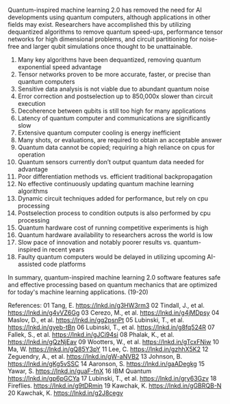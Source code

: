 Quantum-inspired machine learning 2.0 has removed the need for AI developments using quantum computers, although applications in other fields may exist. Researchers have accomplished this by utilizing dequantized algorithms to remove quantum speed-ups, performance tensor networks for high dimensional problems, and circuit partitioning for noise-free and larger qubit simulations once thought to be unattainable. 

01) Many key algorithms have been dequantized, removing quantum exponential speed advantage
02) Tensor networks proven to be more accurate, faster, or precise than quantum computers
03) Sensitive data analysis is not viable due to abundant quantum noise
04) Error correction and postselection up to 850,000x slower than circuit execution
05) Decoherence between qubits is still too high for many applications
06) Latency of quantum computer and communications are significantly slow
07) Extensive quantum computer cooling is energy inefficient 
08) Many shots, or evaluations, are required to obtain an acceptable answer
09) Quantum data cannot be copied; requiring a high reliance on cpus for operation
10) Quantum sensors currently don’t output quantum data needed for advantage
11) Poor differentiation methods vs. efficient traditional backpropagation
12) No effective continuously updating quantum machine learning algorithms 
13) Dynamic circuit techniques added for performance, but rely on cpu processing
14) Postselection process to condition outputs is also performed by cpu processing
15) Quantum hardware cost of running competitive experiments is high
16) Quantum hardware availability to researchers across the world is low
17) Slow pace of innovation and notably poorer results vs. quantum-inspired in recent years
18) Faulty quantum computers would be delayed in utilizing upcoming AI-assisted code platforms

In summary, quantum-inspired machine learning 2.0 software features safe and effective processing based on quantum mechanics that are optimized for today's machine learning applications. (19-20)
 
References:
01 Tang, E. https://lnkd.in/g3HW3rm3
02 Tindall, J., et al. https://lnkd.in/g4vVZ6Gg
03 Cerezo, M., et al. https://lnkd.in/g4jMDpsy
04 Maslov, D., et al. https://lnkd.in/gg2psnPt
05 Lubinski, T., et al. https://lnkd.in/gyeb-tBn
06 Lubinski, T., et al. https://lnkd.in/g8fq524R
07 Fallek, S., et al. https://lnkd.in/gJCi94si
08 Phalak, K., et al. https://lnkd.in/gQzNjEav
09 Wootters, W., et al. https://lnkd.in/gTcxFNiw
10 Ma, W. https://lnkd.in/gQ85Y3pY
11 Lee, C. https://lnkd.in/gzhhX5K2
12 Zeguendry, A., et al. https://lnkd.in/gW-aNVB2
13 Johnson, B. https://lnkd.in/gKg5vSSC
14 Aaronson, S. https://lnkd.in/gaADegkg
15 Yawar, S. https://lnkd.in/guaF-fnX
16 IBM Quantum https://lnkd.in/gp6pGCYa
17 Lubinski, T., et al. https://lnkd.in/gry63Gzv
18 Fireflies. https://lnkd.in/g9tDRmin
19 Kawchak, K. https://lnkd.in/gGBRQB-N
20 Kawchak, K. https://lnkd.in/g2J8cegv
